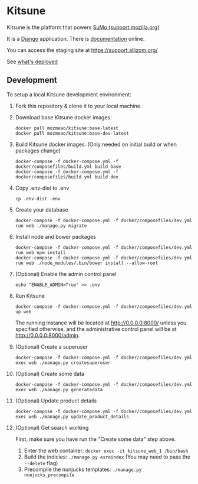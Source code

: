 # Kitsune

Kitsune is the platform that powers [SuMo (support.mozilla.org)](https://support.mozilla.org)

It is a [Django](http://www.djangoproject.com/) application. There is
[documentation](https://kitsune.readthedocs.io/) online.

You can access the staging site at <https://support.allizom.org/>

See [what's deployed](https://whatsdeployed.io/s-J18)

## Development

To setup a local Kitsune development environment:

1. Fork this repository & clone it to your local machine.

1. Download base Kitsune docker images:
   ```
   docker pull mozmeao/kitsune:base-latest
   docker pull mozmeao/kitsune:base-dev-latest
   ```

1. Build Kitsune docker images. (Only needed on initial build or when packages change)
   ```
   docker-compose -f docker-compose.yml -f docker/composefiles/build.yml build base
   docker-compose -f docker-compose.yml -f docker/composefiles/build.yml build dev
   ```

1. Copy .env-dist to .env
   ```
   cp .env-dist .env
   ```

1. Create your database
   ```
   docker-compose -f docker-compose.yml -f docker/composefiles/dev.yml run web ./manage.py migrate
   ```

1. Install node and bower packages
   ```
   docker-compose -f docker-compose.yml -f docker/composefiles/dev.yml run web npm install
   docker-compose -f docker-compose.yml -f docker/composefiles/dev.yml run web ./node_modules/.bin/bower install --allow-root
   ```

1. (Optional) Enable the admin control panel
   ```
   echo "ENABLE_ADMIN=True" >> .env
   ```

1. Run Kitsune
   ```
   docker-compose -f docker-compose.yml -f docker/composefiles/dev.yml up web
   ```

   The running instance will be located at http://0.0.0.0:8000/ unless you specified otherwise, and the administrative control panel will be at http://0.0.0.0:8000/admin.

1. (Optional) Create a superuser
   ```
   docker-compose -f docker-compose.yml -f docker/composefiles/dev.yml exec web ./manage.py createsuperuser
   ```

1. (Optional) Create some data
   ```
   docker-compose -f docker-compose.yml -f docker/composefiles/dev.yml exec web ./manage.py generatedata
   ```

1. (Optional) Update product details
   ```
   docker-compose -f docker-compose.yml -f docker/composefiles/dev.yml exec web ./manage.py update_product_details
   ```

1. (Optional) Get search working

   First, make sure you have run the "Create some data" step above.

   1. Enter the web container: `docker exec -it kitsune_web_1 /bin/bash`
   2. Build the indicies: `./manage.py esreindex` (You may need to pass the `--delete` flag)
   3. Precompile the nunjucks templates: `./manage.py nunjucks_precompile`
